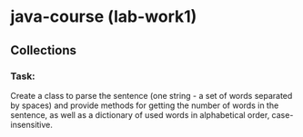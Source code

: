 # java-course (lab-work1)

## Collections

### Task:

Create a class to parse the sentence (one string - a set of words separated by spaces) 
and provide methods for getting the number of words in the sentence, 
as well as a dictionary of used words in alphabetical order, case-insensitive.